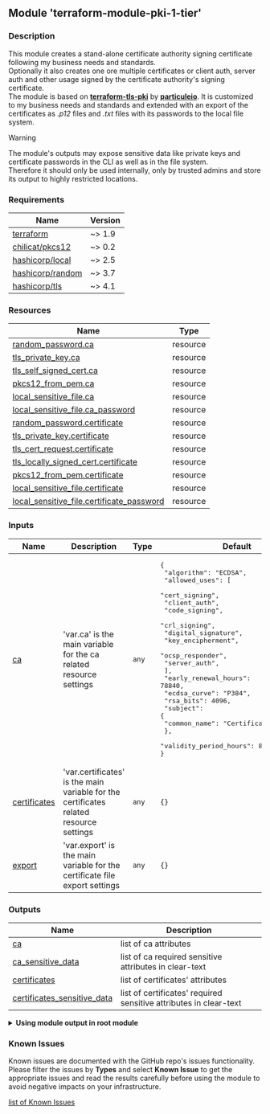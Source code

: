 ## Module 'terraform-module-pki-1-tier'

### Description

This module creates a stand-alone certificate authority signing certificate following my business needs and standards.  
Optionally it also creates one ore multiple certificates or client auth, server auth and other usage signed by the certificate authority's signing certificate.  
The module is based on **[terraform-tls-pki](https://github.com/particuleio/terraform-tls-pki/tree/main)** by **[particuleio](https://github.com/particuleio)**. It is customized to my business needs and standards and extended with an export of the certificates as *.p12* files and *.txt* files with its passwords to the local file system.

> [!WARNING]
>The module's outputs may expose sensitive data like private keys and certificate passwords in the CLI as well as in the file system.  
>Therefore it should only be used internally, only by trusted admins and store its output to highly restricted locations.  

### Requirements

| Name | Version |
|------|---------|
| <a name="requirement_terraform"></a> [terraform](#requirement\_terraform) | ~> 1.9 |
| <a name="requirement_pkcs12"></a> [chilicat\/pkcs12](#requirement\_pkcs12) | ~> 0.2 |
| <a name="requirement_local"></a> [hashicorp\/local](#requirement\_local) | ~> 2.5 |
| <a name="requirement_random"></a> [hashicorp\/random](#requirement\_random) | ~> 3.7 |
| <a name="requirement_tls"></a> [hashicorp\/tls](#requirement\_tls) | ~> 4.1 |

### Resources

| Name | Type |
|------|------|
| [random_password.ca](https://registry.terraform.io/providers/hashicorp/random/latest/docs/resources/password) | resource |
| [tls_private_key.ca](https://registry.terraform.io/providers/hashicorp/tls/latest/docs/resources/private_key) | resource |
| [tls_self_signed_cert.ca](https://registry.terraform.io/providers/hashicorp/tls/latest/docs/resources/self_signed_cert) | resource |
| [pkcs12_from_pem.ca](https://registry.terraform.io/providers/chilicat/pkcs12/latest/docs/resources/from_pem) | resource |
| [local_sensitive_file.ca](https://registry.terraform.io/providers/hashicorp/local/latest/docs/resources/file) | resource |
| [local_sensitive_file.ca_password](https://registry.terraform.io/providers/hashicorp/local/latest/docs/resources/file) | resource |
| [random_password.certificate](https://registry.terraform.io/providers/hashicorp/random/latest/docs/resources/password) | resource |
| [tls_private_key.certificate](https://registry.terraform.io/providers/hashicorp/tls/latest/docs/resources/private_key) | resource |
| [tls_cert_request.certificate](https://registry.terraform.io/providers/hashicorp/tls/latest/docs/resources/cert_request) | resource |
| [tls_locally_signed_cert.certificate](https://registry.terraform.io/providers/hashicorp/tls/latest/docs/resources/locally_signed_cert) | resource |
| [pkcs12_from_pem.certificate](https://registry.terraform.io/providers/chilicat/pkcs12/latest/docs/resources/from_pem) | resource |
| [local_sensitive_file.certificate](https://registry.terraform.io/providers/hashicorp/local/latest/docs/resources/file) | resource |
| [local_sensitive_file.certificate_password](https://registry.terraform.io/providers/hashicorp/local/latest/docs/resources/file) | resource |

### Inputs

| Name | Description | Type | Default | Required |
|------|-------------|------|---------|:--------:|
| <a name="input_ca"></a> [ca](#input\_ca) | 'var.ca' is the main variable for the ca related resource settings | `any` | <pre>{<br>  "algorithm": "ECDSA",<br>  "allowed_uses": [<br>    "cert_signing",<br>    "client_auth",<br>    "code_signing",<br>    "crl_signing",<br>    "digital_signature",<br>    "key_encipherment",<br>    "ocsp_responder",<br>    "server_auth",<br>  ],<br>  "early_renewal_hours": 78840,<br>  "ecdsa_curve": "P384",<br>  "rsa_bits": 4096,<br>  "subject": {<br>    "common_name": "Certificate_Authority"<br>  },<br>  "validity_period_hours": 87600<br>}</pre> | no |
| <a name="input_certificates"></a> [certificates](#input\_certificates) | 'var.certificates' is the main variable for the certificates related resource settings | `any` | `{}` | no |
| <a name="input_export"></a> [export](#input\_export) | 'var.export' is the main variable for the certificate file export settings | `any` | `{}` | no |

### Outputs

| Name | Description |
|------|-------------|
| <a name="output_ca"></a> [ca](#output\_ca) | list of ca attributes |
| <a name="output_ca_sensitive_data"></a> [ca_sensitive_data](#output\_ca\_sensitive\_data) | list of ca required sensitive attributes in clear-text |
| <a name="output_certificates"></a> [certificates](#output\_certificates) | list of certificates' attributes |
| <a name="output_certificates_sensitive_data"></a> [certificates_sensitive_data](#output\_certificates\_sensitive\_data) | list of certificates' required sensitive attributes in clear-text |

<details>
<summary><b>Using module output in root module</b></summary>

Output - PKCS12 CA certificate filepath/filename and password in clear-text using 'certificates_sensitive_data' output:

```
output "ca_file_password" {
  value     = {
    for k, v in module.pki.ca_sensitive_data : k => {
      pkcs12_file      = module.pki.ca_sensitive_data.pkcs12_file
      pkcs12_password  = module.pki.ca_sensitive_data.pkcs12_password
    }
  }
}
```
Output - PKCS12 certificates filepath/filename and password in clear-text using 'certificates_sensitive_data' output:

```
output "certificates_file_password" {
  value     = {
    for k, v in module.pki.certificates_sensitive_data : k => {
      pkcs12_file      = module.pki.certificates_sensitive_data[k].pkcs12_file
      pkcs12_password  = module.pki.certificates_sensitive_data[k].pkcs12_password
    }
  }
}
```
</details>

### Known Issues

Known issues are documented with the GitHub repo's issues functionality. Please filter the issues by **Types** and select **Known Issue** to get the appropriate issues and read the results carefully before using the module to avoid negative impacts on your infrastructure.  
  
<a name="known_issues"></a> [list of Known Issues](https://github.com/uplink-systems/terraform-module-pki-1-tier/issues?q=type%3A%22known%20issue%22)
